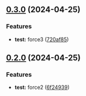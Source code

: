 ## [0.3.0](https://github.com/rocketclimb/rocketicons/compare/0.2.0...0.3.0) (2024-04-25)

### Features

- **test:** force3 ([720af85](https://github.com/rocketclimb/rocketicons/commit/720af854925496fa34ba4b9338ffc3ac00ad034f))

## [0.2.0](https://github.com/rocketclimb/rocketicons/compare/0.13.0...0.2.0) (2024-04-25)

### Features

- **test:** force2 ([6f24939](https://github.com/rocketclimb/rocketicons/commit/6f24939fce0d97ccfd1489c7e866f8db3532cdc7))
